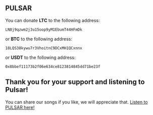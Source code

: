 ## PULSAR

You can donate **LTC** to the following address:

```
LN8j9qzwm2j3u15oop9yM1EbumT44HFmDk
```

or **BTC** to the following address:
```
18LQS38kywu7r3VhoitnC9DCxMH1QCxnnx
```

or **USDT** to the following address:
```
0x8bbef11173b2f06e634ce8123814845dd71be23f
```

## Thank you for your support and listening to Pulsar!

You can share our songs if you like, we will appreciate that.
[Listen to PULSAR here!](https://audius.co/pulsarmg)

